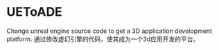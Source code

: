 # UEToADE
Change unreal engine source code to get a 3D application development platform.
通过修改虚幻引擎的代码，使其成为一个3d应用开发的平台。



